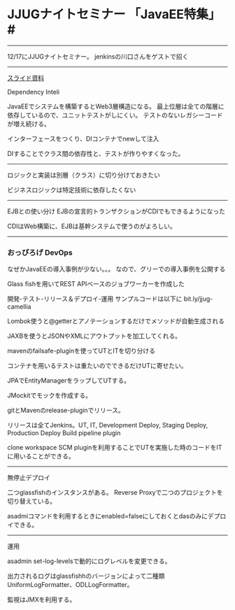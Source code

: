 # JJUGナイトセミナー 「JavaEE特集」#



----------


12/17にJJUGナイトセミナー。
jenkinsの川口さんをゲストで招く



----------

[スライド資料](http://www.slideshare.net/agetsuma/jjug-11-cdi)

Dependency Inteli

JavaEEでシステムを構築するとWeb3層構造になる。
最上位層は全ての階層に依存しているので、ユニットテストがしにくい。
テストのないレガシーコードが増え続ける。

インターフェースをつくり、DIコンテナでnewして注入

DIすることでクラス間の依存性と、テストが作りやすくなった。


----------


ロジックと実装は別層（クラス）に切り分けておきたい

ビジネスロジックは特定技術に依存したくない


----------

EJBとの使い分け
EJBの宣言的トランザクションがCDIでもできるようになった

CDIはWeb構築に、EJBは基幹システムで使うのがよろしい。




----------


### おっぴろげ DevOps ###


なぜかJavaEEの導入事例が少ない。。。
なので、グリーでの導入事例を公開する

Glass fishを用いてREST APIベースのジョブワーカーを作成した

開発-テスト-リリース＆デプロイ-運用
サンプルコードは以下に
bit.ly/jjug-camellia

Lombok使うと@getterとアノテーションするだけでメソッドが自動生成される

JAXBを使うとJSONやXMLにアウトプットを加工してくれる。


mavenのfailsafe-pluginを使ってUTとITを切り分ける

コンテナを用いるテストは重たいのでできるだけUTに寄せたい。


JPAでEntityManagerをラップしてUTする。

JMockitでモックを作成する。

gitとMavenのrelease-pluginでリリース。

リリースは全てJenkins。UT, IT, Development Deploy, Staging Deploy, Production Deploy
Build pipeline plugin

clone workspace SCM pluginを利用することでUTを実施した時のコードをITに用いることができる。


----------

無停止デプロイ

二つglassfishのインスタンスがある。
Reverse Proxyで二つのプロジェクトを切り替えている。

asadmiコマンドを利用するときにenabled=falseにしておくとdasのみにデプロイできる。



----------
運用

asadmin set-log-levelsで動的にログレベルを変更できる。

出力されるログはglassfishhのバージョンによって二種類
UniformLogFormatter、ODLLogFormatter。

監視はJMXを利用する。

